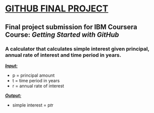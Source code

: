 # **<ins>GITHUB FINAL PROJECT</ins>**
## Final project submission for **IBM Coursera Course: _Getting Started with GitHub_**

### A calculator that calculates simple interest given principal, annual rate of interest and time period in years.

**_<ins>Input:</ins>_**
   * p = principal amount
   * t = time period in years
   * r = annual rate of interest

**_<ins>Output:</ins>_**
   * simple interest = p*t*r
   
